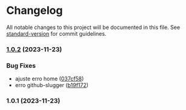 # Changelog

All notable changes to this project will be documented in this file. See [standard-version](https://github.com/conventional-changelog/standard-version) for commit guidelines.

### [1.0.2](https://github.com/johnnyvaz/ppa-trilha/compare/v1.0.1...v1.0.2) (2023-11-23)


### Bug Fixes

* ajuste erro home ([037cf58](https://github.com/johnnyvaz/ppa-trilha/commit/037cf5835ea1f0d8ff354af41a495f4eb6f23981))
* erro github-slugger ([b19f172](https://github.com/johnnyvaz/ppa-trilha/commit/b19f172eaef1a9449baf6b80422530bba89815f2))

### 1.0.1 (2023-11-23)
